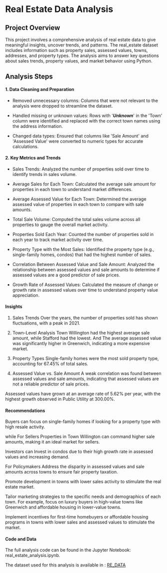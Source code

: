 # Real Estate Data Analysis
## Project Overview
This project involves a comprehensive analysis of real estate data to give meaningful insights, uncover trends, and patterns. The real_estate dataset includes information such as property sales, assessed values, towns, addresses, and property types. The analysis aims to answer key questions about sales trends, property values, and market behavior using Python.
## Analysis Steps
#### 1. Data Cleaning and Preparation
- Removed unnecessary columns: Columns that were not relevant to the analysis were dropped to streamline the dataset.

- Handled missing or unknown values: Rows with '***Unknown***' in the 'Town' column were identified and replaced with the correct town names using the address information.

- Changed data types: Ensured that columns like 'Sale Amount' and 'Assessed Value' were converted to numeric types for accurate calculations.

#### 2. Key Metrics and Trends
- Sales Trends: Analyzed the number of properties sold over time to identify trends in sales volume.

- Average Sales for Each Town: Calculated the average sale amount for properties in each town to understand market differences.

- Average Assessed Value for Each Town: Determined the average assessed value of properties in each town to compare with sale amounts.

- Total Sale Volume: Computed the total sales volume across all properties to gauge the overall market activity.

- Properties Sold Each Year: Counted the number of properties sold in each year to track market activity over time.

- Property Type with the Most Sales: Identified the property type (e.g., single-family homes, condos) that had the highest number of sales.

- Correlation Between Assessed Value and Sale Amount: Analyzed the relationship between assessed values and sale amounts to determine if assessed values are a good predictor of sale prices.

- Growth Rate of Assessed Values: Calculated the measure of change or growth rate in assessed values over time to understand property value appreciation.

#### Insights
1. Sales Trends
Over the years, the number of properties sold has shown fluctuations, with a peak in 2021.

2. Town-Level Analysis
Town Willington had the highest average sale amount, while Stafford had the lowest. And The average assessed value was significantly higher in Greenwich, indicating a more expensive market.

3. Property Types
Single-family homes were the most sold property type, accounting for 67.45% of total sales.

4. Assessed Value vs. Sale Amount
A weak correlation was found between assessed values and sale amounts, indicating that assessed values are not a reliable predictor of sale prices.

 Assessed values have grown at an average rate of 5.62% per year, with the highest growth observed in Public Utility at 300.00%.

#### Recommendations
Buyers can focus on single-family homes if looking for a property type with high resale activity.

while For Sellers Properties in Town Willington can command higher sale amounts, making it an ideal market for sellers.

Investors can Invest in condos due to their high growth rate in assessed values and increasing demand.

For Policymakers Address the disparity in assessed values and sale amounts across towns to ensure fair property taxation.

Promote development in towns with lower sales activity to stimulate the real estate market.

Tailor marketing strategies to the specific needs and demographics of each town. For example, focus on luxury buyers in high-value towns like Greenwich and affordable housing in lower-value towns.

Implement incentives for first-time homebuyers or affordable housing programs in towns with lower sales and assessed values to stimulate the market.

#### Code and Data
The full analysis code can be found in the Jupyter Notebook: real_estate_analysis.ipynb.

The dataset used for this analysis is available in : <a href="https://catalog.data.gov/dataset/real-estate-sales-2001-2018">RE_DATA</a>



